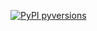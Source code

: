 [![PyPI pyversions](https://img.shields.io/pypi/pyversions/ansicolortags.svg)](https://pypi.python.org/pypi/ansicolortags/)
